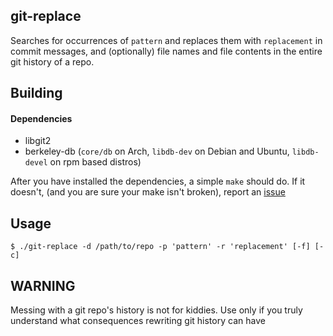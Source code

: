 ## git-replace

Searches for occurrences of `pattern` and replaces them with `replacement` in
commit messages, and (optionally) file names and file contents in the entire git
history of a repo.

## Building

#### Dependencies

- libgit2
- berkeley-db (`core/db` on Arch, `libdb-dev` on Debian and Ubuntu,
`libdb-devel` on rpm based distros)

After you have installed the dependencies, a simple `make` should do. If it
doesn't, (and you are sure your make isn't broken), report an
[issue](https://github.com/pritambaral/git-replace/issues/new)

## Usage

```
$ ./git-replace -d /path/to/repo -p 'pattern' -r 'replacement' [-f] [-c]
```

## WARNING
Messing with a git repo's history is not for kiddies. Use only if you truly
understand what consequences rewriting git history can have
